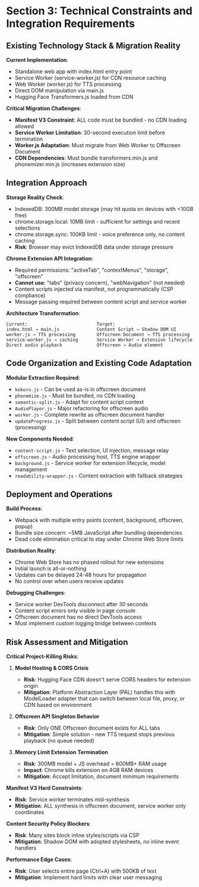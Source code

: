# Section 3: Technical Constraints and Integration Requirements

## Existing Technology Stack & Migration Reality

**Current Implementation**:
- Standalone web app with index.html entry point
- Service Worker (service-worker.js) for CDN resource caching
- Web Worker (worker.js) for TTS processing
- Direct DOM manipulation via main.js
- Hugging Face Transformers.js loaded from CDN

**Critical Migration Challenges**:
- **Manifest V3 Constraint**: ALL code must be bundled - no CDN loading allowed
- **Service Worker Limitation**: 30-second execution limit before termination
- **Worker.js Adaptation**: Must migrate from Web Worker to Offscreen Document
- **CDN Dependencies**: Must bundle transformers.min.js and phonemizer.min.js (increases extension size)

## Integration Approach

**Storage Reality Check**:
- IndexedDB: 300MB model storage (may hit quota on devices with <10GB free)
- chrome.storage.local: 10MB limit - sufficient for settings and recent selections
- chrome.storage.sync: 100KB limit - voice preference only, no content caching
- **Risk**: Browser may evict IndexedDB data under storage pressure

**Chrome Extension API Integration**:
- Required permissions: "activeTab", "contextMenus", "storage", "offscreen"
- **Cannot use**: "tabs" (privacy concern), "webNavigation" (not needed)
- Content scripts injected via manifest, not programmatically (CSP compliance)
- Message passing required between content script and service worker

**Architecture Transformation**:
```
Current:                          Target:
index.html → main.js              Content Script → Shadow DOM UI
worker.js → TTS processing        Offscreen Document → TTS processing
service-worker.js → caching       Service Worker → Extension lifecycle
Direct audio playback             Offscreen → Audio element
```

## Code Organization and Existing Code Adaptation

**Modular Extraction Required**:
- `kokoro.js` - Can be used as-is in offscreen document
- `phonemize.js` - Must be bundled, no CDN loading
- `semantic-split.js` - Adapt for content script context
- `AudioPlayer.js` - Major refactoring for offscreen audio
- `worker.js` - Complete rewrite as offscreen document handler
- `updateProgress.js` - Split between content script (UI) and offscreen (processing)

**New Components Needed**:
- `content-script.js` - Text selection, UI injection, message relay
- `offscreen.js` - Audio processing host, TTS engine wrapper
- `background.js` - Service worker for extension lifecycle, model management
- `readability-wrapper.js` - Content extraction with fallback strategies

## Deployment and Operations

**Build Process**:
- Webpack with multiple entry points (content, background, offscreen, popup)
- Bundle size concern: ~5MB JavaScript after bundling dependencies
- Dead code elimination critical to stay under Chrome Web Store limits

**Distribution Reality**:
- Chrome Web Store has no phased rollout for new extensions
- Initial launch is all-or-nothing
- Updates can be delayed 24-48 hours for propagation
- No control over when users receive updates

**Debugging Challenges**:
- Service worker DevTools disconnect after 30 seconds
- Content script errors only visible in page console
- Offscreen document has no direct DevTools access
- Must implement custom logging bridge between contexts

## Risk Assessment and Mitigation

**Critical Project-Killing Risks**:

1. **Model Hosting & CORS Crisis**
   - **Risk**: Hugging Face CDN doesn't serve CORS headers for extension origin
   - **Mitigation**: Platform Abstraction Layer (PAL) handles this with ModelLoader adapter that can switch between local file, proxy, or CDN based on environment

2. **Offscreen API Singleton Behavior**
   - **Risk**: Only ONE Offscreen document exists for ALL tabs
   - **Mitigation**: Simple solution - new TTS request stops previous playback (no queue needed)

3. **Memory Limit Extension Termination**
   - **Risk**: 300MB model + JS overhead = 600MB+ RAM usage
   - **Impact**: Chrome kills extension on 4GB RAM devices
   - **Mitigation**: Accept limitation, document minimum requirements

**Manifest V3 Hard Constraints**:
- **Risk**: Service worker terminates mid-synthesis
- **Mitigation**: ALL synthesis in offscreen document, service worker only coordinates

**Content Security Policy Blockers**:
- **Risk**: Many sites block inline styles/scripts via CSP
- **Mitigation**: Shadow DOM with adopted stylesheets, no inline event handlers

**Performance Edge Cases**:
- **Risk**: User selects entire page (Ctrl+A) with 500KB of text
- **Mitigation**: Implement hard limits with clear user messaging

